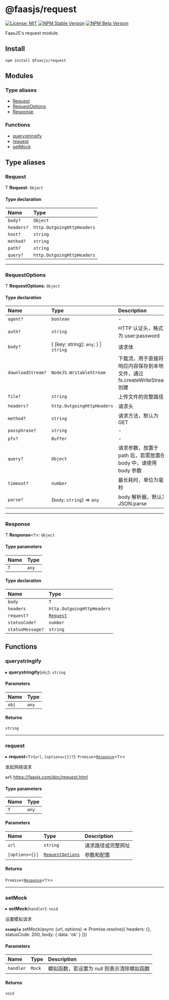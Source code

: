 # @faasjs/request

[![License: MIT](https://img.shields.io/npm/l/@faasjs/request.svg)](https://github.com/faasjs/faasjs/blob/main/packages/faasjs/request/LICENSE)
[![NPM Stable Version](https://img.shields.io/npm/v/@faasjs/request/stable.svg)](https://www.npmjs.com/package/@faasjs/request)
[![NPM Beta Version](https://img.shields.io/npm/v/@faasjs/request/beta.svg)](https://www.npmjs.com/package/@faasjs/request)

FaasJS's request module.

## Install

    npm install @faasjs/request

## Modules

### Type aliases

- [Request](#request)
- [RequestOptions](#requestoptions)
- [Response](#response)

### Functions

- [querystringify](#querystringify)
- [request](#request)
- [setMock](#setmock)

## Type aliases

### Request

Ƭ **Request**: `Object`

#### Type declaration

| Name | Type |
| :------ | :------ |
| `body?` | `Object` |
| `headers?` | `http.OutgoingHttpHeaders` |
| `host?` | `string` |
| `method?` | `string` |
| `path?` | `string` |
| `query?` | `http.OutgoingHttpHeaders` |

___

### RequestOptions

Ƭ **RequestOptions**: `Object`

#### Type declaration

| Name | Type | Description |
| :------ | :------ | :------ |
| `agent?` | `boolean` | - |
| `auth?` | `string` | HTTP 认证头，格式为 user:password |
| `body?` | { [key: string]: `any`;  } \| `string` | 请求体 |
| `downloadStream?` | `NodeJS.WritableStream` | 下载流，用于直接将响应内容保存到本地文件，通过 fs.createWriteStream 创建 |
| `file?` | `string` | 上传文件的完整路径 |
| `headers?` | `http.OutgoingHttpHeaders` | 请求头 |
| `method?` | `string` | 请求方法，默认为 GET |
| `passphrase?` | `string` | - |
| `pfx?` | `Buffer` | - |
| `query?` | `Object` | 请求参数，放置于 path 后，若需放置在 body 中，请使用 body 参数 |
| `timeout?` | `number` | 最长耗时，单位为毫秒 |
| `parse?` | (`body`: `string`) => `any` | body 解析器，默认为 JSON.parse |

___

### Response

Ƭ **Response**<`T`\>: `Object`

#### Type parameters

| Name | Type |
| :------ | :------ |
| `T` | `any` |

#### Type declaration

| Name | Type |
| :------ | :------ |
| `body` | `T` |
| `headers` | `http.OutgoingHttpHeaders` |
| `request?` | [`Request`](#request) |
| `statusCode?` | `number` |
| `statusMessage?` | `string` |

## Functions

### querystringify

▸ **querystringify**(`obj`): `string`

#### Parameters

| Name | Type |
| :------ | :------ |
| `obj` | `any` |

#### Returns

`string`

___

### request

▸ **request**<`T`\>(`url`, `[options={}]?`): `Promise`<[`Response`](#response)<`T`\>\>

发起网络请求

**`url`** https://faasjs.com/doc/request.html

#### Type parameters

| Name | Type |
| :------ | :------ |
| `T` | `any` |

#### Parameters

| Name | Type | Description |
| :------ | :------ | :------ |
| `url` | `string` | 请求路径或完整网址 |
| `[options={}]` | [`RequestOptions`](#requestoptions) | 参数和配置 |

#### Returns

`Promise`<[`Response`](#response)<`T`\>\>

___

### setMock

▸ **setMock**(`handler`): `void`

设置模拟请求

**`example`** setMock(async (url, options) => Promise.resolve({ headers: {}, statusCode: 200, body: { data: 'ok' } }))

#### Parameters

| Name | Type | Description |
| :------ | :------ | :------ |
| `handler` | `Mock` | 模拟函数，若设置为 null 则表示清除模拟函数 |

#### Returns

`void`
